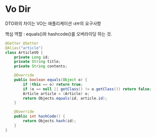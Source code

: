 # Vo Dir

DTO와의 차이는 VO는 애플리케이션 `내부`의 요구사항

핵심 역할 : equals()와 hashcode()를 오버라이딩 하는 것.

```java
@Getter @Setter
@Alias("article")
class ArticleVO {
    private Long id;
    private String title;
    private String contents;

    @Override
    public boolean equals(Object o) {
        if (this == o) return true;
        if (o == null || getClass() != o.getClass()) return false;
        Article article = (Article) o;
        return Objects.equals(id, article.id);
    }

    @Override
    public int hashCode() {
        return Objects.hash(id);
    }
}
```